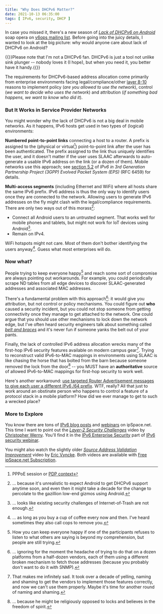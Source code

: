 ```yaml
---
title: "Why Does DHCPv6 Matter?"
date: 2021-10-13 06:35:00
tags: [ IPv6, security, DHCP ]
---
```

In case you missed it, there's a new season of _[Lack of DHCPv6 on Android](https://mailarchive.ietf.org/arch/msg/v6ops/LsWLNn7jBuNkjKlLzeZOTCrnPN8/)_ soap opera on [v6ops mailing list](https://mailarchive.ietf.org/arch/browse/v6ops/). Before going into the juicy details, I wanted to look at the big picture: why would anyone care about lack of DHCPv6 on Android?

{{<note info>}}Please note that I'm not a DHCPv6 fan. DHCPv6 is just a tool not unlike sink plunger -- nobody loves it (I hope), but when you need it, you better have it handy.{{</note>}}

The requirements for DHCPv6-based address allocation come primarily from enterprise environments facing legal/compliance/other [layer 8-10](https://en.wikipedia.org/wiki/Layer_8) reasons to implement policy (*are you allowed to use the network*), control (*we want to decide who uses the network*) and attribution (*if something bad happens, we want to know who did it*).
<!--more-->

### But It Works in Service Provider Networks

You might wonder why the lack of DHCPv6 is not a big deal in mobile networks. As it happens, IPv6 hosts get used in two types of (logical) environments:

**Numbered point-to-point links** connecting a host to a router. 
A prefix is assigned to the (physical or virtual[^1]) point-to-point link after the user has been authenticated. The prefix assigned to the link thus uniquely identifies the user, and it doesn't matter if the user uses SLAAC afterwards to auto-generate a usable IPv6 address on the link (or a dozen of them). Mobile networks use this approach; see [section 5.2](https://datatracker.ietf.org/doc/html/rfc6459#section-5.2) of *IPv6 in 3rd Generation Partnership Project (3GPP) Evolved Packet System (EPS)* (RFC 6459) for details.

**Multi-access segments** (including Ethernet and WiFi) where all hosts share the same IPv6 prefix. IPv6 address is thus the only way to identify users once they are connected to the network. Allowing users to generate IPv6 addresses on the fly might clash with the legal/compliance requirements. There are only two ways out of this morass[^2]:

* Connect all Android users to an untrusted segment. That works well for mobile phones and tablets, but might not work for IoT devices using Android[^3].
* Remain on IPv4.

WiFi hotspots might not care. Most of them don't bother identifying the users anyway[^7]. Guess what most enterprises will do.

### Now what?

People trying to keep everyone happy[^8] and reach some sort of compromise are always pointing out workarounds. For example, you could periodically scrape ND tables from all edge devices to discover SLAAC-generated addresses and associated MAC addresses. 

There's a fundamental problem with this approach[^4]: it would give you attribution, but not control or policy mechanisms. You could figure out **who** caused a security incident, but you could not stop someone from getting connectivity once they manage to get attached to the network. One could argue that you should use other mechanisms to lock down the network edge, but I've often heard security engineers talk about something called *[belt and braces](https://wiki.c2.com/?BeltAndBraces)* and it's never fun if someone yanks the belt out of your pants.

Finally, the lack of controlled IPv6 address allocation wrecks many of the first-hop IPv6 security features available on modern campus gear[^9]. Trying to reconstruct valid IPv6-to-MAC mappings in environments using SLAAC is like chasing the horse that has bolted from the barn because someone removed the lock from the door[^5] -- you MUST have an **authoritative** source of allowed IPv6-to-MAC mappings for first-hop security to work well.

Here's another workaround: [use targeted Router Advertisement messages to give each user a different IPv6 /64 prefix](/2017/12/unique-ipv6-prefix-per-host-how-complex.html). WTF, really? All that just to work around an obstinate person who happens to control a feature of a protocol stack in a mobile platform? How did we ever manage to get to such a wrecked place?

### More to Explore

You know there are tons of [IPv6 blog posts](/tag/ipv6.html) and [webinars](https://www.ipspace.net/IPv6) on ipSpace.net. This time I want to point out the _[Layer-2 Security Challenges](https://my.ipspace.net/bin/get/IPv6Sec/E5.1%20-%20Layer-2%20IPv6%20Security%20Challenges.mp4?doccode=IPv6Sec)_ video by [Christopher Werny](https://www.ipspace.net/Author:Christopher_Werny). You'll find it in the [IPv6 Enterprise Security](https://my.ipspace.net/bin/list?id=IPv6Sec#ENTERPRISE) part of [IPv6 security webinar](https://www.ipspace.net/IPv6_security). 

You might also watch the slightly older *[Source Address Validation Improvement](https://my.ipspace.net/bin/get/IPv6Sec/D4%20-%20Source%20Address%20Validation%20Improvement.mp4?doccode=IPv6Sec)* video by [Eric Vyncke](https://www.ipspace.net/Author:Eric_Vyncke). Both videos are available with [Free ipSpace.net Subscription](https://www.ipspace.net/Subscription/Free).

[^1]: PPPoE session or [PDP context](https://en.wikipedia.org/wiki/GPRS_core_network#PDP_context)

[^2]: ... because it's unrealistic to expect Android to get DHCPv6 support anytime soon, and even then it might take a decade for the change to percolate to the gazillion low-end gizmos using Android.

[^3]: ... looks like existing security challenges of Internet-of-Trash are not enough.

[^4]: ... ignoring for the moment the headache of trying to do that on a dozen platforms from a half-dozen vendors, each of them using a different broken mechanism to fetch those addresses (because you probably don't want to do it with SNMP).

[^5]: ... because he might be religiously opposed to locks and believes in the freedom of spirit.

[^7]: ... as long as you buy a cup of coffee every now and then. I've heard sometimes they also call cops to remove you.

[^8]: How you can keep everyone happy if one of the participants refuses to listen to what others are saying is beyond my comprehension, but people are still trying.

[^9]: That makes me infinitely sad. It took over a decade of yelling, naming and shaming to get the vendors to implement those features correctly, and now we can't use them properly. Maybe it's time for another round of naming and shaming.
